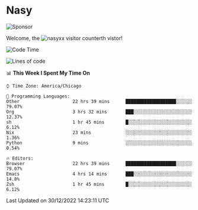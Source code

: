 # Nasy

<!--
<p align="center">
<img height="200" src="https://github-readme-stats.vercel.app/api?username=nasyxx&count_private=true&show_icons=true&theme=dracula&include_all_commits=true"/>
<img height="200" src="https://github-readme-stats.vercel.app/api/top-langs/?username=nasyxx&theme=dracula&hide=html,jupyter+notebook&count_private=true&show_icons=true"/>
</p>

  
----------------
-->

![Sponsor](https://img.shields.io/static/v1.svg?label=Sponsor&message=%E2%9D%A4&logo=GitHub&style=flat&color=pink)
 
Welcome, the ![nasyxx visitor counter](https://count.getloli.com/get/@nasyxx?theme=rule34)th vistor!
 
<!--START_SECTION:waka-->
![Code Time](http://img.shields.io/badge/Code%20Time-2%2C995%20hrs%2054%20mins-blue)

![Lines of code](https://img.shields.io/badge/From%20Hello%20World%20I%27ve%20Written-5%20Million%20lines%20of%20code-blue)

📊 **This Week I Spent My Time On** 

```text
⌚︎ Time Zone: America/Chicago

💬 Programming Languages: 
Other                    22 hrs 39 mins      ███████████████████░░░░░░   79.07% 
Org                      3 hrs 32 mins       ███░░░░░░░░░░░░░░░░░░░░░░   12.37% 
sh                       1 hr 45 mins        █░░░░░░░░░░░░░░░░░░░░░░░░   6.12% 
Nix                      23 mins             ░░░░░░░░░░░░░░░░░░░░░░░░░   1.36% 
Python                   9 mins              ░░░░░░░░░░░░░░░░░░░░░░░░░   0.54%

🔥 Editors: 
Browser                  22 hrs 39 mins      ███████████████████░░░░░░   79.07% 
Emacs                    4 hrs 14 mins       ███░░░░░░░░░░░░░░░░░░░░░░   14.8% 
Zsh                      1 hr 45 mins        █░░░░░░░░░░░░░░░░░░░░░░░░   6.12%

```


 Last Updated on 30/12/2022 14:23:11 UTC
<!--END_SECTION:waka-->

<!-- ![visitors](https://visitor-badge.laobi.icu/badge?page_id=nasyxx.nasyxx) -->
